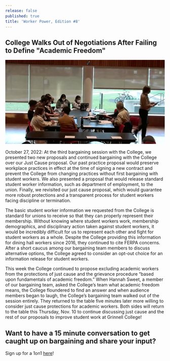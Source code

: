 ```yaml
---
release: false
published: true
title: 'Worker Power, Edition #8'
---
```

## College Walks Out of Negotiations After Failing to Define "Academic Freedom"

![UGSDW's bargaining team sits at the bargaining table as the College's team leaves](/assets/uploads/Screen%20Shot%202022-10-30%20at%201.32.08%20PM.png)

October 27, 2022: At the third bargaining session with the College, we presented two new proposals and continued bargaining with the College over our Just Cause proposal. Our past practice proposal would preserve workplace practices in effect at the time of signing a new contract and prevent the College from changing practices without first bargaining with student workers. We also presented a proposal that would release standard student worker information, such as department of employment, to the union. Finally, we revisited our just cause proposal, which would guarantee more robust protections and a transparent process for student workers facing discipline or termination.

The basic student worker information we requested from the College is standard for unions to receive so that they can properly represent their membership. Without knowing where student workers work, membership demographics, and disciplinary action taken against student workers, it would be incredibly difficult for us to represent each other and fight for student workers as a whole. Despite the College providing this information for dining hall workers since 2016, they continued to cite FERPA concerns. After a short caucus among our bargaining team members to discuss alternative options, the College agreed to consider an opt-out choice for an information release for student workers. 

This week the College continued to propose excluding academic workers from the protections of just cause and the grievance procedure “based upon fundamentals of academic freedom.” When Hannah Sweet, a member of our bargaining team, asked the College’s team what academic freedom means, the College floundered to find an answer and when audience members began to laugh, the College’s bargaining team walked out of the session entirely. They returned to the table five minutes later more willing to consider just cause protections for academic workers. Both sides will return to the table this Thursday, Nov. 10 to continue discussing just cause and the rest of our proposals to improve student work at Grinnell College!

## Want to have a 15 minute conversation to get caught up on bargaining and share your input?

Sign up for a 1on1 [here](bit.ly/union1on1)!
